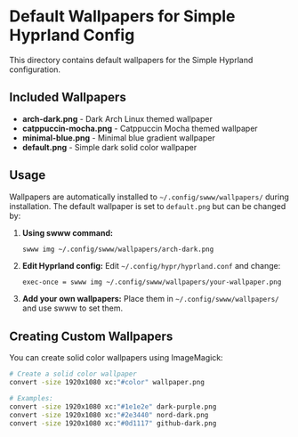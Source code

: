 # Default Wallpapers for Simple Hyprland Config

This directory contains default wallpapers for the Simple Hyprland configuration.

## Included Wallpapers

- **arch-dark.png** - Dark Arch Linux themed wallpaper
- **catppuccin-mocha.png** - Catppuccin Mocha themed wallpaper  
- **minimal-blue.png** - Minimal blue gradient wallpaper
- **default.png** - Simple dark solid color wallpaper

## Usage

Wallpapers are automatically installed to `~/.config/swww/wallpapers/` during installation.
The default wallpaper is set to `default.png` but can be changed by:

1. **Using swww command:**
   ```bash
   swww img ~/.config/swww/wallpapers/arch-dark.png
   ```

2. **Edit Hyprland config:**
   Edit `~/.config/hypr/hyprland.conf` and change:
   ```
   exec-once = swww img ~/.config/swww/wallpapers/your-wallpaper.png
   ```

3. **Add your own wallpapers:**
   Place them in `~/.config/swww/wallpapers/` and use swww to set them.

## Creating Custom Wallpapers

You can create solid color wallpapers using ImageMagick:
```bash
# Create a solid color wallpaper
convert -size 1920x1080 xc:"#color" wallpaper.png

# Examples:
convert -size 1920x1080 xc:"#1e1e2e" dark-purple.png
convert -size 1920x1080 xc:"#2e3440" nord-dark.png
convert -size 1920x1080 xc:"#0d1117" github-dark.png
```